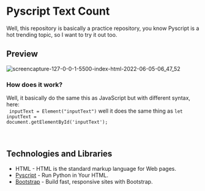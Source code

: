 # Pyscript Text Count
Well, this repository is basically a practice repository, you know Pyscript is a hot trending topic, so I want to try it out too.
<br>

## Preview
![screencapture-127-0-0-1-5500-index-html-2022-06-05-06_47_52](https://user-images.githubusercontent.com/40969170/172029245-b7d04b85-f6a3-4dd2-8a25-2d3d66403d4a.png)

### How does it work?
Well, it basically do the same this as JavaScript but with different syntax, here:
<br>
<code>
inputText = Element("inputText")</code> well it does the same thing as <code>let inputText = document.getElementById('inputText');</code><br>
<br><br>

## Technologies and Libraries
<ul>
  <li>HTML - HTML is the standard markup language for Web pages.</li>
  <li><a href="https://pyscript.net/">Pyscript</a> - Run Python in Your HTML.</li>
  <li><a href="https://getbootstrap.com/">Bootstrap</a> - Build fast, responsive sites with Bootstrap.</li>
</ul>
